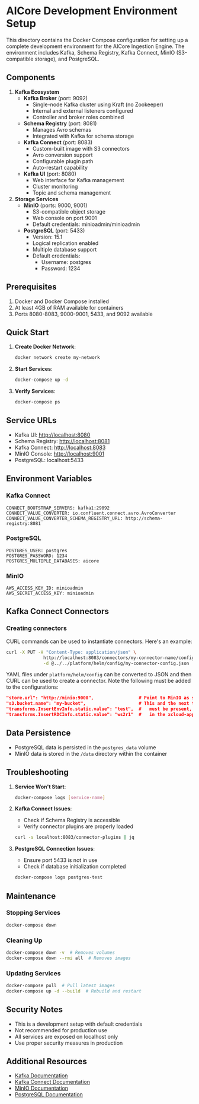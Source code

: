 # AICore Development Environment Setup

This directory contains the Docker Compose configuration for setting up a complete development environment for the AICore Ingestion Engine. The environment includes Kafka, Schema Registry, Kafka Connect, MinIO (S3-compatible storage), and PostgreSQL.

## Components

1. **Kafka Ecosystem**
    - **Kafka Broker** (port: 9092)
      - Single-node Kafka cluster using Kraft (no Zookeeper)
      - Internal and external listeners configured
      - Controller and broker roles combined
    - **Schema Registry** (port: 8081)
      - Manages Avro schemas
      - Integrated with Kafka for schema storage
    - **Kafka Connect** (port: 8083)
      - Custom-built image with S3 connectors
      - Avro conversion support
      - Configurable plugin path
      - Auto-restart capability
    - **Kafka UI** (port: 8080)
      - Web interface for Kafka management
      - Cluster monitoring
      - Topic and schema management
1. **Storage Services**
    - **MinIO** (ports: 9000, 9001)
      - S3-compatible object storage
      - Web console on port 9001
      - Default credentials: minioadmin/minioadmin
    - **PostgreSQL** (port: 5433)
      - Version: 15.1
      - Logical replication enabled
      - Multiple database support
      - Default credentials:
        - Username: postgres
        - Password: 1234

## Prerequisites

1. Docker and Docker Compose installed
2. At least 4GB of RAM available for containers
3. Ports 8080-8083, 9000-9001, 5433, and 9092 available

## Quick Start

1. **Create Docker Network**:

    ```bash
    docker network create my-network
    ```

1. **Start Services**:

    ```bash
    docker-compose up -d
    ```

1. **Verify Services**:

    ```bash
    docker-compose ps
    ```

## Service URLs

- Kafka UI: <http://localhost:8080>
- Schema Registry: <http://localhost:8081>
- Kafka Connect: <http://localhost:8083>
- MinIO Console: <http://localhost:9001>
- PostgreSQL: localhost:5433

## Environment Variables

### Kafka Connect

```env
CONNECT_BOOTSTRAP_SERVERS: kafka1:29092
CONNECT_VALUE_CONVERTER: io.confluent.connect.avro.AvroConverter
CONNECT_VALUE_CONVERTER_SCHEMA_REGISTRY_URL: http://schema-registry:8081
```

### PostgreSQL

```env
POSTGRES_USER: postgres
POSTGRES_PASSWORD: 1234
POSTGRES_MULTIPLE_DATABASES: aicore
```

### MinIO

```env
AWS_ACCESS_KEY_ID: minioadmin
AWS_SECRET_ACCESS_KEY: minioadmin
```

## Kafka Connect Connectors

### Creating connectors

CURL commands can be used to instantiate connectors. Here's an example:

```bash
curl -X PUT -H "Content-Type: application/json" \
              http://localhost:8083/connectors/my-connector-name/config \
              -d @../../platform/helm/config/my-connector-config.json
```

YAML files under `platform/helm/config` can be converted to JSON and then CURL can be used to create a connector.
Note the following must be added to the configurations:

```json
"store.url": "http://minio:9000",                 # Point to MinIO as simulated S3
"s3.bucket.name": "my-bucket",                    # This and the next two configurations
"transforms.InsertEnvInfo.static.value": "test",  #   must be present, though typically
"transforms.InsertRDCInfo.static.value": "ws2r1"  #   in the xcloud-appconfig repo
```

## Data Persistence

- PostgreSQL data is persisted in the `postgres_data` volume
- MinIO data is stored in the `/data` directory within the container

## Troubleshooting

1. **Service Won't Start**:

    ```bash
    docker-compose logs [service-name]
    ```

1. **Kafka Connect Issues**:

    - Check if Schema Registry is accessible
    - Verify connector plugins are properly loaded

    ```bash
    curl -s localhost:8083/connector-plugins | jq
    ```

1. **PostgreSQL Connection Issues**:

    - Ensure port 5433 is not in use
    - Check if database initialization completed

    ```bash
    docker-compose logs postgres-test
    ```

## Maintenance

### Stopping Services

```bash
docker-compose down
```

### Cleaning Up

```bash
docker-compose down -v  # Removes volumes
docker-compose down --rmi all  # Removes images
```

### Updating Services

```bash
docker-compose pull  # Pull latest images
docker-compose up -d --build  # Rebuild and restart
```

## Security Notes

- This is a development setup with default credentials
- Not recommended for production use
- All services are exposed on localhost only
- Use proper security measures in production

## Additional Resources

- [Kafka Documentation](https://kafka.apache.org/documentation/)
- [Kafka Connect Documentation](https://docs.confluent.io/platform/current/connect/index.html)
- [MinIO Documentation](https://docs.min.io/)
- [PostgreSQL Documentation](https://www.postgresql.org/docs/15/index.html)
